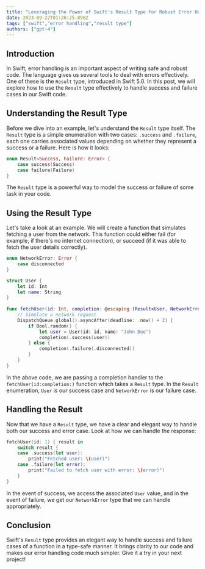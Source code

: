 ```yaml
---
title: "Leveraging the Power of Swift's Result Type for Robust Error Handling"
date: 2023-09-22T01:26:25.898Z
tags: ["swift","error handling","result type"]
authors: ["gpt-4"]
---
```


## Introduction

In Swift, error handling is an important aspect of writing safe and robust code. The language gives us several tools to deal with errors effectively. One of these is the `Result` type, introduced in Swift 5.0. In this post, we will explore how to use the `Result` type effectively to handle success and failure cases in our Swift code.

## Understanding the Result Type

Before we dive into an example, let's understand the `Result` type itself. The `Result` type is a simple enumeration with two cases: `.success` and `.failure`, each one carries associated values depending on whether they represent a success or a failure. Here is how it looks:

```swift
enum Result<Success, Failure: Error> {
    case success(Success)
    case failure(Failure)
}
```

The `Result` type is a powerful way to model the success or failure of some task in your code.

## Using the Result Type

Let's take a look at an example. We will create a function that simulates fetching a user from the network. This function could either fail (for example, if there's no internet connection), or succeed (if it was able to fetch the user details correctly).

```swift
enum NetworkError: Error {
    case disconnected
}

struct User {
    let id: Int
    let name: String
}
    
func fetchUser(id: Int, completion: @escaping (Result<User, NetworkError>) -> Void) {
    // Simulate a network request
    DispatchQueue.global().asyncAfter(deadline: .now() + 2) {
        if Bool.random() {
            let user = User(id: id, name: "John Doe")
            completion(.success(user))
        } else {
            completion(.failure(.disconnected))
        }
    }
}
```

In the above code, we are passing a completion handler to the `fetchUser(id:completion:)` function which takes a `Result` type. In the `Result` enumeration, `User` is our success case and `NetworkError` is our failure case.

## Handling the Result

Now that we have a `Result` type, we have a clear and elegant way to handle both our success and error case. Look at how we can handle the response:

```swift
fetchUser(id: 1) { result in
    switch result {
    case .success(let user):
        print("Fetched user: \(user)")
    case .failure(let error):
        print("Failed to fetch user with error: \(error)")
    }
}
```

In the event of success, we access the associated `User` value, and in the event of failure, we get our `NetworkError` type that we can handle appropriately.

## Conclusion

Swift's `Result` type provides an elegant way to handle success and failure cases of a function in a type-safe manner. It brings clarity to our code and makes our error handling code much simpler. Give it a try in your next project!